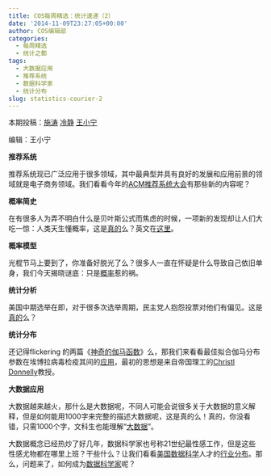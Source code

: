 ```yaml
---
title: COS每周精选：统计速递（2）
date: '2014-11-09T23:27:05+00:00'
author: COS编辑部
categories:
  - 每周精选
  - 统计之都
tags:
  - 大数据应用
  - 推荐系统
  - 数据科学家
  - 统计分布
slug: statistics-courier-2
---
```


本期投稿：<a href="http://blog.cos.name/taoshi/" target="_blank">施涛</a> <a href="http://www.weibo.com/p/1005051756465937/home?from=page_100505&mod=TAB&noscale_head=1#_0" target="_blank">冷静</a> <a href="http://weibo.com/wangxiaoningtongxue/profile?rightmod=1&wvr=6&mod=personinfo" target="_blank">王小宁</a>

编辑：王小宁

**推荐系统**

推荐系统现已广泛应用于很多领域，其中最典型并具有良好的发展和应用前景的领域就是电子商务领域。我们看看今年的<a href="http://recsys.acm.org/recsys14/" target="_blank">ACM推荐系统大会</a>有那些新的内容呢？

**概率简史**

在有很多人为弄不明白什么是贝叶斯公式而焦虑的时候，一项新的发现却让人们大吃一惊：人类天生懂概率，这是<a href="http://www.guokr.com/article/439445/" target="_blank">真的</a>么？英文在<a href="http://www.nature.com/news/humans-have-innate-grasp-of-probability-1.16271" target="_blank">这里</a>。

**概率模型**

光棍节马上要到了，你准备好脱光了么？很多人一直在怀疑是什么导致自己依旧单身，我们今天揭晓谜底：只是<a href="http://www.guokr.com/article/21251/#rd" target="_blank">概率</a>惹的祸。

<!--more-->

**统计分析**

美国中期选举在即，对于很多次选举周期，民主党人抱怨投票对他们有偏见。这是<a href="http://fivethirtyeight.com/features/the-polls-were-skewed-toward-democrats/" target="_blank">真的</a>么？

**统计分布**

还记得flickering 的两篇《<a href="/2014/07/gamma-function-1/" target="_blank">神奇的伽马函数</a>》么，那我们来看看最佳拟合伽马分布参数在埃博拉病毒检疫其间的<a href="http://currents.plos.org/outbreaks/article/on-the-quarantine-period-for-ebola-virus/" target="_blank">应用</a>，最初的思想是来自帝国理工的<a href="http://www.imperial.ac.uk/people/c.donnelly" target="_blank">Christl Donnelly</a>教授。

**大数据应用**

大数据越来越火，那什么是大数据呢，不同人可能会说很多关于大数据的意义解释，但是如何能用1000字来完整的描述大数据呢，这是真的么！真的，你没看错，只需1000个字，文科生也能理解“<a href="http://blog.sina.com.cn/s/blog_516a0eec0102vcn0.html" target="_blank">大数据</a>”。

大数据概念已经热炒了好几年，数据科学家也号称21世纪最性感工作，但是这些性感尤物都在哪里上班？干些什么？让我们看看[美国数据科学](http://www.ctocio.com/ccnews/17223.html)人才的[行业分布](http://www.ctocio.com/ccnews/17223.html)。那么，问题来了，如何成为<a href="http://blog.sciencenet.cn/blog-81613-792004.html" target="_blank">数据科学家</a>呢？

&nbsp;

&nbsp;

&nbsp;

&nbsp;

&nbsp;

&nbsp;

&nbsp;

&nbsp;

&nbsp;
